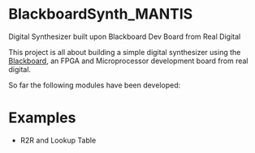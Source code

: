 # BlackboardSynth_MANTIS
 Digital Synthesizer built upon Blackboard Dev Board from Real Digital

This project is all about building a simple digital synthesizer using the [Blackboard](https://www.realdigital.org/hardware/blackboard), an FPGA and Microprocessor development board from real digital.

So far the following modules have been developed:

# Examples
* R2R and Lookup Table
